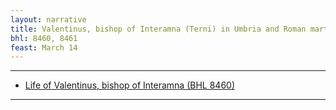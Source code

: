 ```yaml
---
layout: narrative
title: Valentinus, bishop of Interamna (Terni) in Umbria and Roman martyr
bhl: 8460, 8461
feast: March 14
---
```


---

- [Life of Valentinus, bishop of Interamna (BHL 8460)](https://cjkoepke1.github.io/latin-hagiography/texts/vita-valentini-episcopi)

---
